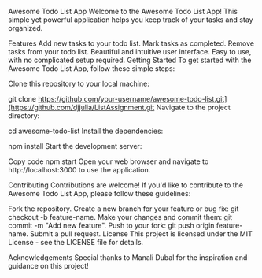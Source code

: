 Awesome Todo List App
Welcome to the Awesome Todo List App! This simple yet powerful application helps you keep track of your tasks and stay organized.

Features
Add new tasks to your todo list.
Mark tasks as completed.
Remove tasks from your todo list.
Beautiful and intuitive user interface.
Easy to use, with no complicated setup required.
Getting Started
To get started with the Awesome Todo List App, follow these simple steps:

Clone this repository to your local machine:

git clone https://github.com/your-username/awesome-todo-list.git](https://github.com/djjulia/ListAssignment.git
Navigate to the project directory:


cd awesome-todo-list
Install the dependencies:


npm install
Start the development server:


Copy code
npm start
Open your web browser and navigate to http://localhost:3000 to use the application.

Contributing
Contributions are welcome! If you'd like to contribute to the Awesome Todo List App, please follow these guidelines:

Fork the repository.
Create a new branch for your feature or bug fix: git checkout -b feature-name.
Make your changes and commit them: git commit -m "Add new feature".
Push to your fork: git push origin feature-name.
Submit a pull request.
License
This project is licensed under the MIT License - see the LICENSE file for details.

Acknowledgements
Special thanks to Manali Dubal for the inspiration and guidance on this project!
